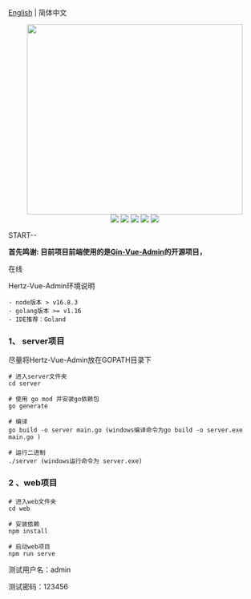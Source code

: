 
[English](./README-en.md) | 简体中文

<div align=center>
<img src="https://user-images.githubusercontent.com/78396698/203823434-c90a37a2-5711-45bb-9936-1d7cb7a29b4e.png" width="430" height="380" />
</div>
<div align=center>
<img src="https://img.shields.io/badge/golang-1.16-blue"/>
<img src="https://img.shields.io/badge/gin-1.7.0-lightBlue"/>
<img src="https://img.shields.io/badge/vue-3.2.25-brightgreen"/>
<img src="https://img.shields.io/badge/element--plus-2.0.1-green"/>
<img src="https://img.shields.io/badge/gorm-1.22.5-red"/>
</div>		

START--

**首先鸣谢: 目前项目前端使用的是[Gin-Vue-Admin](https://www.gin-vue-admin.com)的开源项目，**


在线


Hertz-Vue-Admin环境说明

```
- node版本 > v16.8.3
- golang版本 >= v1.16
- IDE推荐：Goland
```

### 1、 server项目

尽量将Hertz-Vue-Admin放在GOPATH目录下

```
# 进入server文件夹
cd server

# 使用 go mod 并安装go依赖包
go generate

# 编译 
go build -o server main.go (windows编译命令为go build -o server.exe main.go )

# 运行二进制
./server (windows运行命令为 server.exe)
```



### 2 、web项目

```
# 进入web文件夹
cd web

# 安装依赖
npm install

# 启动web项目
npm run serve
```



测试用户名：admin

测试密码：123456
